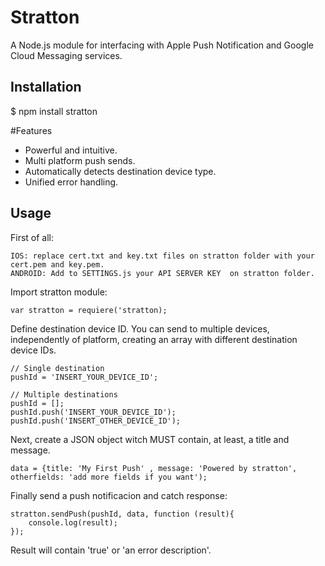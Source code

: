 Stratton
========

A Node.js module for interfacing with Apple Push Notification and Google Cloud Messaging services.

## Installation 
$ npm install stratton

#Features
<ul>
<li>Powerful and intuitive.</li>
<li>Multi platform push sends.</li>
<li>Automatically detects destination device type.</li>
<li>Unified error handling.</li>
</ul>

## Usage 
First of all:
```
IOS: replace cert.txt and key.txt files on stratton folder with your cert.pem and key.pem. 
ANDROID: Add to SETTINGS.js your API SERVER KEY  on stratton folder.
```
Import stratton module:
```
var stratton = requiere('stratton);
```

Define destination device ID. You can send to multiple devices, independently of platform, creating an array with different destination device IDs.
```
// Single destination
pushId = 'INSERT_YOUR_DEVICE_ID';

// Multiple destinations
pushId = [];
pushId.push('INSERT_YOUR_DEVICE_ID');
pushId.push('INSERT_OTHER_DEVICE_ID');
```

Next, create a JSON object witch MUST contain, at least, a title and message. 
```
data = {title: 'My First Push' , message: 'Powered by stratton', otherfields: 'add more fields if you want');
```
Finally send a push notificacion and catch response:
```
stratton.sendPush(pushId, data, function (result){
	console.log(result);
});
```
Result will contain 'true' or 'an error description'.

